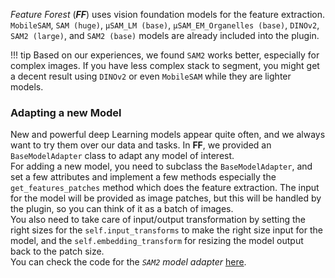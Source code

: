 *Feature Forest* (***FF***) uses vision foundation models for the feature extraction. 
`MobileSAM`, `SAM (huge)`, `μSAM_LM (base)`, `μSAM_EM_Organelles (base)`, `DINOv2`, `SAM2 (large)`, and `SAM2 (base)` models are already included into the plugin.

!!! tip
    Based on our experiences, we found `SAM2` works better, especially for complex images. 
    If you have less complex stack to segment, you might get a decent result using `DINOv2` or even `MobileSAM` while they are lighter models.


### Adapting a new Model
New and powerful deep Learning models appear quite often, and we always want to try them over our data and tasks.  In **FF**, we provided an `BaseModelAdapter` class to adapt any model of interest.  
For adding a new model, you need to subclass the `BaseModelAdapter`, and set a few attributes and implement a few methods especially the `get_features_patches` method which does the feature extraction. The input for the model will be provided as image patches, but this will be handled by the plugin, so you can think of it as a batch of images.  
You also need to take care of input/output transformation by setting the right sizes for the `self.input_transforms` to make the right size input for the model, and the `self.embedding_transform` for resizing the model output back to the patch size.  
You can check the code for the *`SAM2` model adapter* [here](https://github.com/juglab/featureforest/blob/main/src/featureforest/models/SAM2/adapter.py).  
